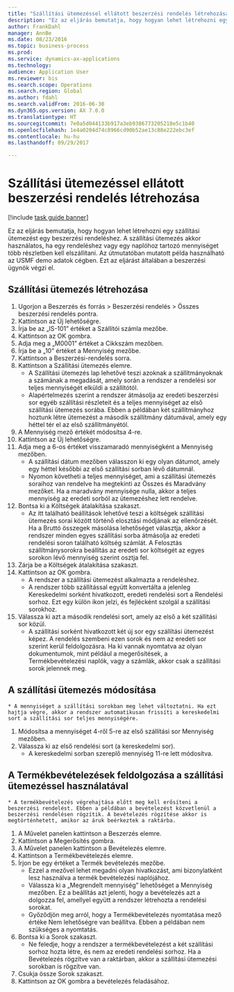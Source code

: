 ```yaml
--- 
title: "Szállítási ütemezéssel ellátott beszerzési rendelés létrehozása"
description: "Ez az eljárás bemutatja, hogy hogyan lehet létrehozni egy szállítási ütemezést egy beszerzési rendeléshez."
author: FrankDahl
manager: AnnBe
ms.date: 08/23/2016
ms.topic: business-process
ms.prod: 
ms.service: dynamics-ax-applications
ms.technology: 
audience: Application User
ms.reviewer: bis
ms.search.scope: Operations
ms.search.region: Global
ms.author: fdahl
ms.search.validFrom: 2016-06-30
ms.dyn365.ops.version: AX 7.0.0
ms.translationtype: HT
ms.sourcegitcommit: 7e0a5d044133b917a3eb9386773205218e5c1b40
ms.openlocfilehash: 1e4a0204d74c8966cd90b52ae13c88e222ebc3ef
ms.contentlocale: hu-hu
ms.lasthandoff: 09/29/2017

---
```

# <a name="create-a-purchase-order-with-a-delivery-schedule"></a>Szállítási ütemezéssel ellátott beszerzési rendelés létrehozása

[!include [task guide banner](../../includes/task-guide-banner.md)]

Ez az eljárás bemutatja, hogy hogyan lehet létrehozni egy szállítási ütemezést egy beszerzési rendeléshez. A szállítási ütemezés akkor használatos, ha egy rendeléshez vagy egy naplóhoz tartozó mennyiséget több részletben kell elszállítani. Az útmutatóban mutatott példa használható az USMF demo adatok cégben. Ezt az eljárást általában a beszerzési ügynök végzi el.


## <a name="create-a-delivery-schedule"></a>Szállítási ütemezés létrehozása
1. Ugorjon a Beszerzés és forrás > Beszerzési rendelés > Összes beszerzési rendelés pontra.
2. Kattintson az Új lehetőségre.
3. Írja be az „IS-101” értéket a Szállítói számla mezőbe.
4. Kattintson az OK gombra.
5. Adja meg a „M0001” értéket a Cikkszám mezőben.
6. Írja be a „10” értéket a Mennyiség mezőbe.
7. Kattintson a Beszerzési-rendelés sorra.
8. Kattintson a Szállítási ütemezés elemre.
    * A Szállítási ütemezés lap lehetővé teszi azoknak a szállítmányoknak a számának a megadását, amely során a rendszer a rendelési sor teljes mennyiségét elküldi a szállítótól.  
    * Alapértelmezés szerint a rendszer átmásolja az eredeti beszerzési sor egyéb szállítási részleteit és a teljes mennyiséget az első szállítási ütemezés sorába. Ebben a példában két szállítmányhoz hoztunk létre ütemezést a második szállítmány dátumával, amely egy héttel tér el az első szállítmányétól.  
9. A Mennyiség mező értékét módosítsa 4-re.
10. Kattintson az Új lehetőségre.
11. Adja meg a 6-os értéket visszamaradó mennyiségként a Mennyiség mezőben.
    * A szállítási dátum mezőben válasszon ki egy olyan dátumot, amely egy héttel későbbi az első szállítási sorban lévő dátumnál.  
    * Nyomon követheti a teljes mennyiséget, ami a szállítási ütemezés soraihoz van rendelve ha megtekinti az Összes és Maradvány mezőket. Ha a maradvány mennyisége nulla, akkor a teljes mennyiség az eredeti sorból az ütemezéshez lett rendelve.  
12. Bontsa ki a Költségek átalakítása szakaszt.
    * Az itt található beállítások lehetővé teszi a költségek szállítási ütemezés sorai között történő elosztási módjának az ellenőrzését. Ha a Bruttó összegek másolása lehetőséget választja, akkor a rendszer minden egyes szállítási sorba átmásolja az eredeti rendelési soron található költség számlát. A Felosztás szállítmánysorokra beállítás az eredeti sor költségét az egyes sorokon lévő mennyiség szerint osztja fel.  
13. Zárja be a Költségek átalakítása szakaszt.
14. Kattintson az OK gombra.
    * A rendszer a szállítási ütemezést alkalmazta a rendeléshez.  
    * A rendszer több szállítással együtt konvertálta a jelenleg Kereskedelmi sorként hivatkozott, eredeti rendelési sort a Rendelési sorhoz. Ezt egy külön ikon jelzi, és fejlécként szolgál a szállítási sorokhoz.  
15. Válassza ki azt a második rendelési sort, amely az első a két szállítási sor közül.
    * A szállítási sorként hivatkozott két új sor egy szállítási ütemezést képez. A rendelés szembeni ezen sorok és nem az eredeti sor szerint kerül feldolgozásra. Ha ki vannak nyomtatva az olyan dokumentumok, mint például a megerősítések, a Termékbevételezési naplók, vagy a számlák, akkor csak a szállítási sorok jelennek meg.  

## <a name="change-the-delivery-schedule"></a>A szállítási ütemezés módosítása
    * A mennyiséget a szállítási sorokban meg lehet változtatni. Ha ezt hajtja végre, akkor a rendszer automatikusan frissíti a kereskedelmi sort a szállítási sor teljes mennyiségére.  
1. Módosítsa a mennyiséget 4-ről 5-re az első szállítási sor Mennyiség mezőben.
2. Válassza ki az első rendelési sort (a kereskedelmi sor).
    * A kereskedelmi sorban szereplő mennyiség 11-re lett módosítva.  

## <a name="process-product-receipt-using-delivery-schedules"></a>A Termékbevételezések feldolgozása a szállítási ütemezéssel használatával
    * A termékbevételezés végrehajtása előtt meg kell erősíteni a beszerzési rendelést. Ebben a példában a bevételezést közvetlenül a beszerzési rendelésen rögzítik. A bevételezés rögzítése akkor is megtörténhetett, amikor az áruk beérkeztek a raktárba.  
1. A Művelet panelen kattintson a Beszerzés elemre.
2. Kattintson a Megerősítés gombra.
3. A Művelet panelen kattintson a Bevételezés elemre.
4. Kattintson a Termékbevételezés elemre.
5. Írjon be egy értéket a Termék bevételezés mezőbe.
    * Ezzel a mezővel lehet megadni olyan hivatkozást, ami bizonylatként lesz használva a termék bevételezési naplójához.  
    * Válassza ki a „Megrendelt mennyiség” lehetőséget a Mennyiség mezőben. Ez a beállítás azt jelenti, hogy a bevételezés azt a dolgozza fel, amellyel együtt a rendszer létrehozta a rendelési sorokat.  
    * Győződjön meg arról, hogy a Termékbevételezés nyomtatása mező értéke Nem lehetőségre van beállítva. Ebben a példában nem szükséges a nyomtatás.  
6. Bontsa ki a Sorok szakaszt.
    * Ne feledje, hogy a rendszer a termékbevételezést a két szállítási sorhoz hozta létre, és nem az eredeti rendelési sorhoz. Ha a Bevételezés rögzítve van a raktárban, akkor a szállítási ütemezési sorokban is rögzítve van.  
7. Csukja össze Sorok szakaszt.
8. Kattintson az OK gombra a bevételezés feladásához.


